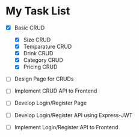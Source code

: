 # My Task List

- [x] Basic CRUD
    - [x] Size CRUD
    - [x] Temparature CRUD
    - [x] Drink CRUD
    - [x] Category CRUD
    - [x] Pricing CRUD

- [ ] Design Page for CRUDs
- [ ] Implement CRUD API to Frontend

- [ ] Develop Login/Register Page
- [ ] Develop Login/Register API using Express-JWT
- [ ] Implement Login/Register API to Frontend
